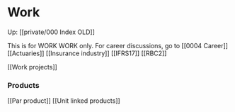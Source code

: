 # Work
Up: [[private/000 Index OLD]]

This is for WORK WORK only. For career discussions, go to [[0004 Career]]
[[Actuaries]]
[[Insurance industry]]
[[IFRS17]]
[[RBC2]]

[[Work projects]]

### Products
[[Par product]]
[[Unit linked products]]